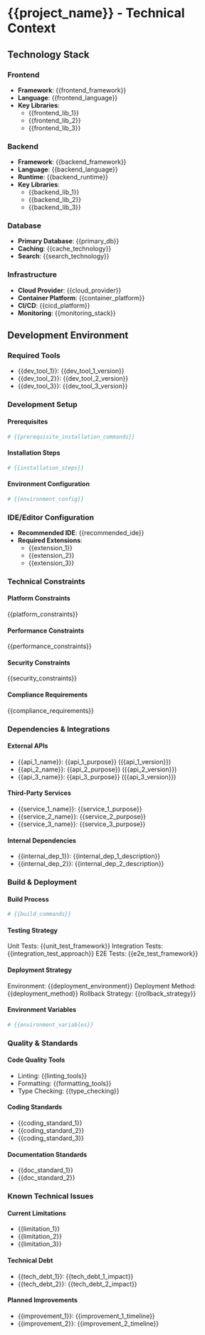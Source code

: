<!--
template_type: state
recommended_model: large
projectID: "{{project_id}}"
version: "0.1.0"
lastUpdated: "{{timestamp}}"
templateVersion: "1.0"
fileType: "techContext"
-->

# {{project_name}} - Technical Context

## Technology Stack
### Frontend
- **Framework**: {{frontend_framework}}
- **Language**: {{frontend_language}}
- **Key Libraries**: 
  - {{frontend_lib_1}}
  - {{frontend_lib_2}}
  - {{frontend_lib_3}}

### Backend
- **Framework**: {{backend_framework}}
- **Language**: {{backend_language}}
- **Runtime**: {{backend_runtime}}
- **Key Libraries**:
  - {{backend_lib_1}}
  - {{backend_lib_2}}
  - {{backend_lib_3}}

### Database
- **Primary Database**: {{primary_db}}
- **Caching**: {{cache_technology}}
- **Search**: {{search_technology}}

### Infrastructure
- **Cloud Provider**: {{cloud_provider}}
- **Container Platform**: {{container_platform}}
- **CI/CD**: {{cicd_platform}}
- **Monitoring**: {{monitoring_stack}}

## Development Environment
### Required Tools
- {{dev_tool_1}}: {{dev_tool_1_version}}
- {{dev_tool_2}}: {{dev_tool_2_version}}
- {{dev_tool_3}}: {{dev_tool_3_version}}

### Development Setup
#### Prerequisites
```bash
# {{prerequisite_installation_commands}}
```

#### Installation Steps

```bash
# {{installation_steps}}
```

#### Environment Configuration

```bash
# {{environment_config}}
```

### IDE/Editor Configuration

- **Recommended IDE**: {{recommended_ide}}
- **Required Extensions**:
    - {{extension_1}}
    - {{extension_2}}
    - {{extension_3}}



### Technical Constraints
#### Platform Constraints
{{platform_constraints}}

#### Performance Constraints
{{performance_constraints}}

#### Security Constraints
{{security_constraints}}

#### Compliance Requirements
{{compliance_requirements}}

### Dependencies & Integrations
#### External APIs

- {{api_1_name}}: {{api_1_purpose}} ({{api_1_version}})
- {{api_2_name}}: {{api_2_purpose}} ({{api_2_version}})
- {{api_3_name}}: {{api_3_purpose}} ({{api_3_version}})

#### Third-Party Services

- {{service_1_name}}: {{service_1_purpose}}
- {{service_2_name}}: {{service_2_purpose}}
- {{service_3_name}}: {{service_3_purpose}}

#### Internal Dependencies

- {{internal_dep_1}}: {{internal_dep_1_description}}
- {{internal_dep_2}}: {{internal_dep_2_description}}

### Build & Deployment
#### Build Process
```bash
# {{build_commands}}
```

#### Testing Strategy

Unit Tests: {{unit_test_framework}}
Integration Tests: {{integration_test_approach}}
E2E Tests: {{e2e_test_framework}}

#### Deployment Strategy

Environment: {{deployment_environment}}
Deployment Method: {{deployment_method}}
Rollback Strategy: {{rollback_strategy}}

#### Environment Variables
```bash
# {{environment_variables}}
```

### Quality & Standards
#### Code Quality Tools

- Linting: {{linting_tools}}
- Formatting: {{formatting_tools}}
- Type Checking: {{type_checking}}

#### Coding Standards

- {{coding_standard_1}}
- {{coding_standard_2}}
- {{coding_standard_3}}

#### Documentation Standards

- {{doc_standard_1}}
- {{doc_standard_2}}

### Known Technical Issues
#### Current Limitations

- {{limitation_1}}
- {{limitation_2}}
- {{limitation_3}}

#### Technical Debt

- {{tech_debt_1}}: {{tech_debt_1_impact}}
- {{tech_debt_2}}: {{tech_debt_2_impact}}

#### Planned Improvements

- {{improvement_1}}: {{improvement_1_timeline}}
- {{improvement_2}}: {{improvement_2_timeline}}
